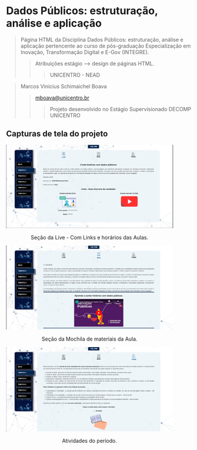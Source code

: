# Dados Públicos: estruturação, análise e aplicação

> Página HTML da Disciplina Dados Públicos: estruturação, análise e aplicação pertencente ao curso de pós-graduação Especialização em Inovação, Transformação Digital e E-Gov (INTEGRE).
>> Atribuições estágio --> design de páginas HTML.
>>> UNICENTRO - NEAD

> Marcos Vinicius Schimaichel Boava
>> mboava@unicentro.br
>>> Projeto desenvolvido no Estágio Supervisionado DECOMP UNICENTRO

## Capturas de tela do projeto

<div style="width:90%;display: inline-block;" align="center">
    <img alt="Live" src="./prints/capturasDadosPublicos (1).png">
    <p>Seção da Live - Com Links e horários das Aulas.</p>
</div>

<br>

<div style="width:90%;display: inline-block;" align="center">
    <img alt="Material" src="./prints/capturasDadosPublicos (2).png">
    <p>Seção da Mochila de materiais da Aula.</p>
</div>

<br>

<div style="width:90%;display: inline-block;" align="center">
    <img alt="Trabalhos/Tarefas" src="./prints/capturasDadosPublicos (3).png">
    <p>Atividades do período.</p>
</div>